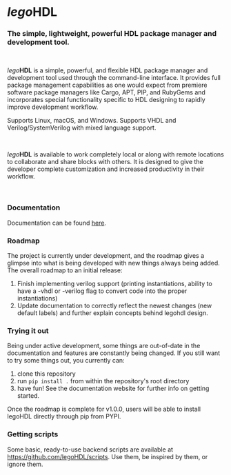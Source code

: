 # _lego_**HDL**
### The simple, lightweight, powerful HDL package manager and development tool.
  
<br />  

_lego_**HDL** is a simple, powerful, and flexible HDL package manager and development tool used through the command-line interface. It provides full package management capabilities as one would expect from premiere software package managers like Cargo, APT, PIP, and RubyGems and incorporates special functionality specific to HDL designing to rapidly improve development workflow.

Supports Linux, macOS, and Windows.
Supports VHDL and Verilog/SystemVerilog with mixed language support.

<br />

_lego_**HDL** is available to work completely local or along with remote locations to collaborate and share blocks with others. It is designed to give the developer complete customization and increased productivity in their workflow.

<br /> 

### __Documentation__

Documentation can be found [here](https://legohdl.notion.site/legohdl/legoHDL-f798525eee2f4378bcf5e970ae6373cf). 


### __Roadmap__
The project is currently under development, and the roadmap gives a glimpse into what is being developed with new things always being added. The overall roadmap to an initial release:

1. Finish implementing verilog support (printing instantiations, ability to have a -vhdl or -verilog flag to convert code into the proper instantiations)
2. Update documentation to correctly reflect the newest changes (new default labels) and further explain concepts behind legohdl design.

### __Trying it out__
Being under active development, some things are out-of-date in the documentation and features are constantly being changed. If you still want to try some things out, you currently can:
1. clone this repository
2. run `pip install .` from within the repository's root directory
3. have fun! See the documentation website for further info on getting started.

Once the roadmap is complete for v1.0.0, users will be able to install legoHDL directly through pip from PYPI.

### __Getting scripts__
Some basic, ready-to-use backend scripts are available at https://github.com/legoHDL/scripts. Use them, be inspired by them, or ignore them.
